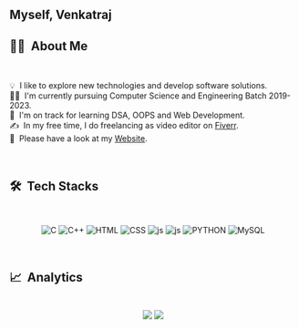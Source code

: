 
<h2><b>Myself, Venkatraj</b></h2>

## 👨‍💻 &nbsp;About Me
<br>

💡 &nbsp;I like to explore new technologies and develop software solutions.\
👨‍🎓 &nbsp;I'm currently pursuing Computer Science and Engineering Batch 2019-2023.\
🌱 &nbsp;I'm on track for learning DSA, OOPS and Web Development.\
✍ &nbsp;In my free time, I do freelancing as video editor on [Fiverr](https://fiverr.com/ivenkatraj).\
📄 &nbsp;Please have a look at my [Website](ivenkatraj.github.io).

<br>

## 🛠 &nbsp;Tech Stacks
 
<br>

<div align="center">

![C](https://img.shields.io/badge/-C-05122A?style=flat&logo=C&logoColor=A8B9CC)
![C++](https://img.shields.io/badge/-C%2B%2B-00599C?style=flat&logo=c%2B%2B&logoColor=ED8B00)
![HTML](https://img.shields.io/badge/-HTML5-100000?style=flat&logo=html5&logoColor=D00000)
![CSS](https://img.shields.io/badge/-CSS3-1572B6?style=flat&logo=css3&logoColor=WHITE)
![js](https://img.shields.io/badge/-JavaScript-323330?style=flat&logo=css3&logoColor=F7DF1E)
![js](https://img.shields.io/badge/-Core_Java-323330?style=flat&logo=java&logoColor=F7DF1E)
![PYTHON](https://img.shields.io/badge/Python-FFD43B?style=FLAT&logo=python&logoColor=blue)
![MySQL](https://img.shields.io/badge/MySQL-005C84?style=flat&logo=mysql&logoColor=white)

</div>

<br>

## 📈 &nbsp;Analytics
<div align="center">
<br>
<img align="center" src="https://github-readme-stats.vercel.app/api/top-langs/?username=ivenkatraj&theme=radical&langs_count=3" />
<img align="center" src="https://github-readme-stats.vercel.app/api?username=ivenkatraj&show_icons=true&theme=radical&line_height=27" />
<br>

</div>
